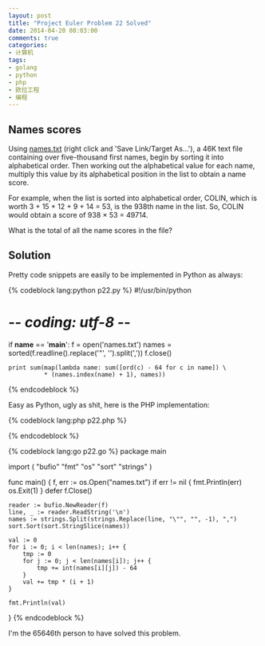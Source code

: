 ```yaml
---
layout: post
title: "Project Euler Problem 22 Solved"
date: 2014-04-20 08:03:00
comments: true
categories:
- 计算机
tags:
- golang
- python
- php
- 欧拉工程
- 编程
---
```


Names scores
------------

Using [names.txt](http://projecteuler.net/project/names.txt) (right click and 'Save Link/Target As...'), a 46K text file containing over five-thousand first names, begin by sorting it into alphabetical order. Then working out the alphabetical value for each name, multiply this value by its alphabetical position in the list to obtain a name score.

For example, when the list is sorted into alphabetical order, COLIN, which is worth 3 + 15 + 12 + 9 + 14 = 53, is the 938th name in the list. So, COLIN would obtain a score of 938 × 53 = 49714.

What is the total of all the name scores in the file?

Solution
--------

Pretty code snippets are easily to be implemented in Python as always:

{% codeblock lang:python p22.py %}
#!/usr/bin/python
# -*- coding: utf-8 -*-

if __name__ == '__main__':
    f = open('names.txt')
    names = sorted(f.readline().replace('"', '').split(','))
    f.close()

    print sum(map(lambda name: sum([ord(c) - 64 for c in name]) \
              * (names.index(name) + 1), names))
{% endcodeblock %}

Easy as Python, ugly as shit, here is the PHP implementation:

{% codeblock lang:php p22.php %}
<?php
$names = explode(',', str_replace('"', '', file_get_contents('names.txt')));
sort($names, SORT_STRING);
$cal_alpha_value = function($name, $i) {
    $cal_alpha_index = function($char){return ord($char) - 64;};
    return array_sum(array_map($cal_alpha_index, str_split($name, 1))) * $i;
};
echo array_sum(array_map($cal_alpha_value, $names, range(1, count($names))));
?>
{% endcodeblock %}

{% codeblock lang:go p22.go %}
package main

import (
	"bufio"
	"fmt"
	"os"
	"sort"
	"strings"
)

func main() {
	f, err := os.Open("names.txt")
	if err != nil {
		fmt.Println(err)
		os.Exit(1)
	}
	defer f.Close()

	reader := bufio.NewReader(f)
	line, _ := reader.ReadString('\n')
	names := strings.Split(strings.Replace(line, "\"", "", -1), ",")
	sort.Sort(sort.StringSlice(names))

	val := 0
	for i := 0; i < len(names); i++ {
		tmp := 0
		for j := 0; j < len(names[i]); j++ {
			tmp += int(names[i][j]) - 64
		}
		val += tmp * (i + 1)
	}

	fmt.Println(val)
}
{% endcodeblock %}

I'm the 65646th person to have solved this problem.
